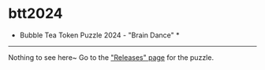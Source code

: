 # btt2024

* Bubble Tea Token Puzzle 2024 - "Brain Dance" *

---

Nothing to see here~ Go to the ["Releases" page](https://github.com/EZForever/btt2024/releases) for the puzzle.


